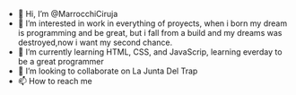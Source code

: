 - 👋 Hi, I’m @MarrocchiCiruja
- 👀 I’m interested in work in everything of proyects, when i born my dream is programming and be great, but i fall from a build and my dreams was destroyed,now i want my second chance.
- 🌱 I’m currently learning HTML, CSS, and JavaScrip, learning everday to be a great programmer
- 💞️ I’m looking to collaborate on La Junta Del Trap
- 📫 How to reach me 

<!---
MarrocchiCiruja/MarrocchiCiruja is a ✨ special ✨ repository because its `README.md` (this file) appears on your GitHub profile.
You can click the Preview link to take a look at your changes.
--->
